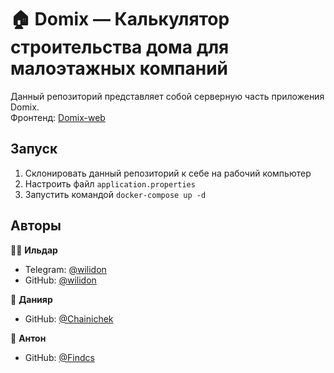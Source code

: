 # 🏠 Domix — Калькулятор строительства дома для малоэтажных компаний
 
Данный репозиторий представляет собой серверную часть приложения Domix. <br>
Фронтенд: [Domix-web](https://github.com/ashenoooone/building-calculator)

## Запуск

1. Склонировать данный репозиторий к себе на рабочий компьютер
2. Настроить файл ```application.properties```
3. Запустить командой ```docker-compose up -d```


## Авторы

👨‍💻 **Ильдар**

* Telegram: [@wilidon](https://t.me/wilidon) 
* GitHub: [@wilidon](https://github.com/wilidon)

👦 **Данияр**
* GitHub: [@Chainichek](https://github.com/Chainichek)

👶 **Антон**
* GitHub: [@Findcs](https://github.com/Findcs)
